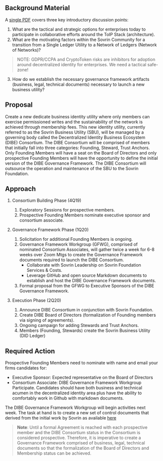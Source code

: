 
Background Material
-----------------
A [single PDF](./presentations/stm-sbu-dibe-intro.pdf) covers three key introductory discussion points:

1. What are the tactical and strategic options for enterprises today to participate in collaborative efforts around the ToIP Stack (architecture).
2. What are the motivating factors within the Sovrin Community for a transition from a Single Ledger Utility to a Network of Ledgers (Network of Networks)?

>NOTE: GDPR/CCPA and CryptoToken risks are inhibitors for adoption around decentralized identity for enterprises. We need a tactical safe-zone!

3. How do we establish the necessary governance framework artifacts (business, legal, technical documents) necessary to launch a new business utility?

Proposal
-----------------
Create a new dedicate business identity utility where only members can exercise permissioned writes and the sustainability of the network is achieved through membership fees. This new identity utility, currently referred to as the Sovrin Business Utility (SBU), will be managed by a governing body called the Decentralized Identity Business Ecosystem (DIBE) Consortium. The DIBE Consortium will be comprised of members that initially fall into three categories: Founding, Steward, Trust Anchors. Only Founding Members will have a seat on the Board of Directors and only prospective Founding Members will have the opportunity to define the initial version of the DIBE Governance Framework. The DIBE Consortium will outsource the operation and maintenance of the SBU to the Sovrin Foundation.

Approach
-----------------
1. Consortium Building Phase (4Q19)

	1. Exploratory Sessions for prospective members.
	2. Prospective Founding Members nominate executive sponsor and consortium associate.

2. Governance Framework Phase (1Q20)
	1. Solicitation for additional Founding Members is ongoing.
	2. Governance Framework Workgroup (GFWG), comprised of nominated Consortium Associates, will gather twice a week for 6-8 weeks over Zoom Mtgs to create the Governance Framework documents required to launch the DIBE Consortium.
		* Collaborate with Sovrin Leadership on Sovrin Foundation Services & Costs.
		* Leverage GitHub and open source Markdown documents to establish and host the DIBE Governance Framework documents.
  	3. Formal proposal from the GFWG to Executive Sponsors of the DIBE Governance Framework.

3. Execution Phase (2Q20)

  	1. Announce DIBE Consortium in conjunction with Sovrin Foundation.
	2. Create DIBE Board of Directors (formalization of Founding members via signing of agreements).
	3. Ongoing campaign for adding Stewards and Trust Anchors.
	4. Members (Founding, Stewards) create the Sovrin Business Utility (DID Ledger)

Required Action
-----------------
Prospective Founding Members need to nominate with name and email your firms candidates for:

* Executive Sponsor: Expected representative on the Board of Directors
* Consortium Associate: DIBE Governance Framework Workgroup Participate. Candidates should have both business and technical acumen in the decentralized identity area plus have the ability to comfortably work in Github with markdown documents.  

The DIBE Governance Framework Workgroup will begin activities next week. The task at hand is to create a new set of control documents that derived from the initial work by Sovrin as available [here](https://sovrin.org/library/sovrin-governance-framework/)

>**Note**: Until a formal Agreement is reached with each prospective member and the DIBE Consortium status in the Consortium is considered prospective. Therefore, it is imperative to create a Governance Framework comprised of business, legal, technical documents so that the formalization of the Board of Directors and Membership status can be achieved.
